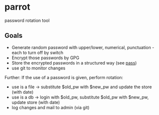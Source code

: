 parrot
======

password rotation tool

Goals
-----

  *  Generate random password with upper/lower, numerical, punctuation - each to turn off by switch
  *  Encrypt those passwords by GPG
  *  Store the encrypted passwords in a structured way (see [pass](http://zx2c4.com/projects/password-store/))
  *  use git to monitor changes

Further: If the use of a password is given, perform rotation:

  *  use is a file -> substitute $old_pw with $new_pw and update the store (with date)
  *  use is a db -> login with $old_pw, substitute $old_pw with $new_pw, update store (with date)
  *  log changes and mail to admin (via git)

